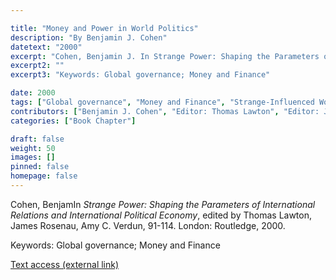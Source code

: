 ```yaml
---

title: "Money and Power in World Politics"
description: "By Benjamin J. Cohen"
datetext: "2000"
excerpt: "Cohen, Benjamin J. In Strange Power: Shaping the Parameters of International Relations and International Political Economy, edited by Thomas Lawton, James Rosenau, Amy C. Verdun, 91-114. London: Routledge, 2000."
excerpt2: ""
excerpt3: "Keywords: Global governance; Money and Finance"

date: 2000
tags: ["Global governance", "Money and Finance", "Strange-Influenced Works", "2000's"]
contributors: ["Benjamin J. Cohen", "Editor: Thomas Lawton", "Editor: James Rosenau", "Editor: Amy C. Verdun"]
categories: ["Book Chapter"]

draft: false
weight: 50
images: []
pinned: false
homepage: false
---
```


Cohen, BenjamIn *Strange Power: Shaping the Parameters of International Relations and International Political Economy*, edited by Thomas Lawton, James Rosenau, Amy C. Verdun, 91-114. London: Routledge, 2000.

Keywords: Global governance; Money and Finance

[Text access (external link)](https://www.worldcat.org/title/1022846081)
